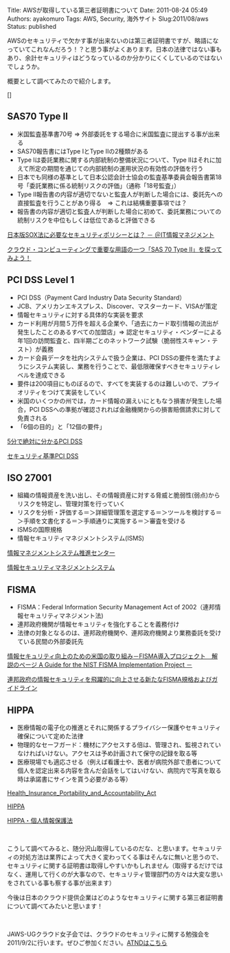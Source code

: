 Title: AWSが取得している第三者証明書について
Date: 2011-08-24 05:49
Authors: ayakomuro
Tags:  AWS, Security, 海外サイト
Slug:2011/08/aws
Status: published

AWSのセキュリティで欠かす事が出来ないのは第三者証明書ですが、略語になっていてこれなんだろう！？と思う事がよくあります。日本の法律ではない事もあり、余計セキュリティはどうなっているのか分かりにくくしているのではないでしょうか。  

  
概要として調べてみたので紹介します。  
  
[]  
  

SAS70 Type II
-------------

  

-   米国監査基準書70号 =\>
    外部委託をする場合に米国監査に提出する事が出来る
-   SAS70報告書にはType IとType IIの2種類がある
-   Type Iは委託業務に関する内部統制の整備状況について、Type
    IIはそれに加えて所定の期間を通じての内部統制の運用状況の有効性の評価を行う
-   日本でも同様の基準として日本公認会計士協会の監査基準委員会報告書第18号「委託業務に係る統制リスクの評価」（通称「18号監査」）
-   Type
    II報告書の内容が適切でないと監査人が判断した場合には、委託先への直接監査を行うことがあり得る　=\>
    これは結構重要事項では？
-   報告書の内容が適切と監査人が判断した場合に初めて、委託業務についての統制リスクを中位もしくは低位であると評価できる

  
[日本版SOX法に必要なセキュリティポリシーとは？ －
＠IT情報マネジメント](http://www.atmarkit.co.jp/im/cits/serial/soxfw/07/03.html)  
  
[クラウド・コンピューティングで重要な用語の一つ「SAS 70 Type
II」を探ってみよう！](http://ameblo.jp/yamasan007/entry-10481706640.html)  
  

PCI DSS Level 1
---------------

  

-   PCI DSS（Payment Card Industry Data Security Standard）
-   JCB、アメリカンエキスプレス、Discover、マスターカード、VISAが策定
-   情報セキュリティに対する具体的な実装を要求
-   カード利用が月間５万件を超える企業や、「過去にカード取引情報の流出が発生したことのあるすべての加盟店」=\>
    認定セキュリティ・ベンダーによる年1回の訪問監査と、四半期ごとのネットワーク試験（脆弱性スキャン・テスト）が義務
-   カード会員データを社内システムで扱う企業は、PCI
    DSSの要件を満たすようにシステム実装し、業務を行うことで、最低限確保すべきセキュリティレベルを達成できる
-   要件は200項目にものぼるので、すべてを実装するのは難しいので、プライオリティをつけて実装をしていく
-   米国のいくつかの州では，カード情報の漏えいにともなう損害が発生した場合，PCI
    DSSへの準拠が確認されれば金融機関からの損害賠償請求に対して免責される
-   「6個の目的」と「12個の要件」

  
[5分で絶対に分かるPCI
DSS](http://www.atmarkit.co.jp/fsecurity/special/126pcidss/pcidss00.html)  
  
[セキュリティ基準PCI
DSS](http://itpro.nikkeibp.co.jp/article/COLUMN/20080407/298166/)  
  

ISO 27001
---------

  

-   組織の情報資産を洗い出し、その情報資産に対する脅威と脆弱性(弱点)からリスクを特定し、管理対策を行っていく
-   リスクを分析・評価する＝＞詳細管理策を選定する＝＞ツールを検討する＝＞手順を文書化する＝＞手順通りに実施する＝＞審査を受ける
-   ISMSの国際規格
-   情報セキュリティマネジメントシステム(ISMS)

  
[情報マネジメントシステム推進センター](http://www.isms.jipdec.or.jp/)  
  
[情報セキュリティマネジメントシステム](http://ja.wikipedia.org/wiki/%E6%83%85%E5%A0%B1%E3%82%BB%E3%82%AD%E3%83%A5%E3%83%AA%E3%83%86%E3%82%A3%E3%83%9E%E3%83%8D%E3%82%B8%E3%83%A1%E3%83%B3%E3%83%88%E3%82%B7%E3%82%B9%E3%83%86%E3%83%A0)  
  

FISMA
-----

  

-   FISMA：Federal Information Security Management Act of
    2002（連邦情報セキュリティマネジメント法)
-   連邦政府機関が情報セキュリティを強化することを義務付け
-   法律の対象となるのは、連邦政府機関や、連邦政府機関より業務委託を受けている民間の外部委託先

  
[情報セキュリティ向上のための米国の取り組み－FISMA導入プロジェクト　解説のページ
A Guide for the NIST FISMA Implementation Project
－](http://www.ipa.go.jp/security/publications/nist/fisma.html)  
  
[連邦政府の情報セキュリティを飛躍的に向上させる新たなFISMA規格およびガイドライン](http://www.ipa.go.jp/security/publications/nist/documents/NIST_FISMA_J.pdf)  
  

HIPPA
-----

  

-   医療情報の電子化の推進とそれに関係するプライバシー保護やセキュリティ確保について定めた法律
-   物理的なセーフガード：機材にアクセスする倍は、管理され、監視されていなければいけない。アクセスは予め計画されて保守の記録を取る等
-   医療現場でも適応させる（例えば看護士や、医者が病院外部で患者について個人を認定出来る内容を含んだ会話をしてはいけない、病院内で写真を取る時は承諾書にサインを貰う必要がある等）

  
[Health\_Insurance\_Portability\_and\_Accountability\_Act](http://en.wikipedia.org/wiki/Health_Insurance_Portability_and_Accountability_Act)  
  
[HIPPA](https://www.netsecurity.ne.jp/dictionary/hippa.html)  
  
[HIPPA・個人情報保護法](http://childlife.blog39.fc2.com/blog-entry-26.html)  
  
   
  
こうして調べてみると、随分沢山取得しているのだな、と思います。セキュリティの対処方法は業界によって大きく変わってくる事はそんなに無いと思うので、セキュリティに関する証明書は取得しやすいかもしれません（取得するだけではなく、運用して行くのが大事なので、セキュリティ管理部門の方々は大変な思いをされている事も察する事が出来ます）  
  
今後は日本のクラウド提供企業はどのようなセキュリティに関する第三者証明書について調べてみたいと思います！  
  
   
  
JAWS-UGクラウド女子会では、クラウドのセキュリティに関する勉強会を2011/9/2に行います。ぜひご参加ください。[ATNDはこちら](http://atnd.org/events/18810)  
  
 
